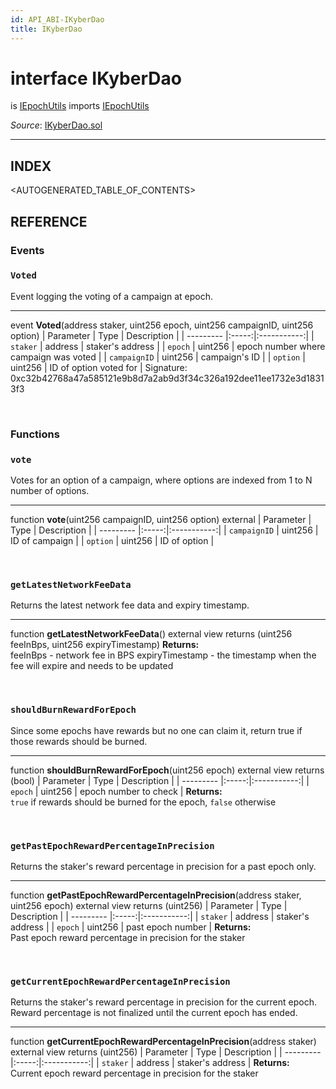 ```yaml
---
id: API_ABI-IKyberDao
title: IKyberDao
---
```

[//]: # (tagline)
# interface IKyberDao
is [IEpochUtils](api_abi-api_abi-iepochutils.md)
imports [IEpochUtils](api_abi-api_abi-iepochutils.md)

*Source*: [IKyberDao.sol](https://github.com/KyberNetwork/smart-contracts/blob/master/contracts/IKyberDao.sol)
___

## INDEX

<AUTOGENERATED_TABLE_OF_CONTENTS>

## REFERENCE

### Events

### `Voted`
Event logging the voting of a campaign at epoch.
___
event __Voted__(address staker, uint256 epoch, uint256 campaignID, uint256 option)
| Parameter | Type  | Description |
| --------- |:-----:|:-----------:|
| `staker` | address | staker's address |
| `epoch` | uint256 | epoch number where campaign was voted |
| `campaignID` | uint256 | campaign's ID |
| `option` | uint256 | ID of option voted for |
Signature: 0xc32b42768a47a585121e9b8d7a2ab9d3f34c326a192dee11ee1732e3d18313f3

<br />

### Functions
 
### `vote`
Votes for an option of a campaign, where options are indexed from 1 to N number of options.
___
function __vote__(uint256 campaignID, uint256 option) external
| Parameter | Type  | Description |
| --------- |:-----:|:-----------:|
| `campaignID` | uint256 | ID of campaign    |
| `option` | uint256 | ID of option    |

<br />
 
### `getLatestNetworkFeeData`
Returns the latest network fee data and expiry timestamp.
___
function __getLatestNetworkFeeData__() external view returns (uint256 feeInBps, uint256 expiryTimestamp)
**Returns:**\
feeInBps - network fee in BPS
expiryTimestamp - the timestamp when the fee will expire and needs to be updated

<br />
 
### `shouldBurnRewardForEpoch`
Since some epochs have rewards but no one can claim it, return true if those rewards should be burned.
___
function __shouldBurnRewardForEpoch__(uint256 epoch) external view returns (bool)
| Parameter | Type  | Description |
| --------- |:-----:|:-----------:|
| `epoch` | uint256 | epoch number to check    |
**Returns:**\
`true` if rewards should be burned for the epoch, `false` otherwise 

<br />
 
### `getPastEpochRewardPercentageInPrecision`
Returns the staker's reward percentage in precision for a past epoch only.
___
function __getPastEpochRewardPercentageInPrecision__(address staker, uint256 epoch) external view returns (uint256)
| Parameter | Type  | Description |
| --------- |:-----:|:-----------:|
| `staker` | address | staker's address    |
| `epoch` | uint256 | past epoch number    |
**Returns:**\
Past epoch reward percentage in precision for the staker

<br />
 
### `getCurrentEpochRewardPercentageInPrecision`
Returns the staker's reward percentage in precision for the current epoch. Reward percentage is not finalized until the current epoch has ended.
___
function __getCurrentEpochRewardPercentageInPrecision__(address staker) external view returns (uint256)
| Parameter | Type  | Description |
| --------- |:-----:|:-----------:|
| `staker` | address | staker's address   |
**Returns:**\
Current epoch reward percentage in precision for the staker
